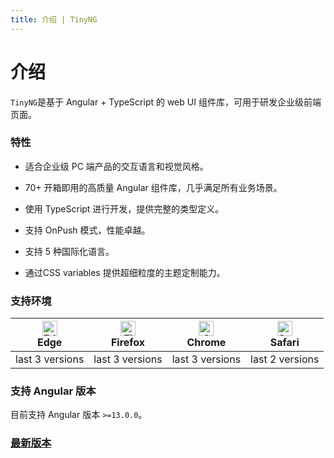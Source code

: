 ```yaml
---
title: 介绍 | TinyNG
---
```


# 介绍

`TinyNG`是基于 Angular + TypeScript 的 web UI 组件库，可用于研发企业级前端页面。

### 特性

- 适合企业级 PC 端产品的交互语言和视觉风格。

- 70+ 开箱即用的高质量 Angular 组件库，几乎满足所有业务场景。

- 使用 TypeScript 进行开发，提供完整的类型定义。

- 支持 OnPush 模式，性能卓越。

- 支持 5 种国际化语言。

- 通过CSS variables 提供超细粒度的主题定制能力。



### 支持环境

| <img src="/src/ng/demo/src/assets/browser/edge.png" alt="Edge" width="24px" height="24px" /><br>Edge | <img src="/src/ng/demo/src/assets/browser/firefox.png" alt="Firefox" width="24px" height="24px" /><br>Firefox | <img src="/src/ng/demo/src/assets/browser/chrome.png" alt="Chrome" width="24px" height="24px" /><br>Chrome | <img src="/src/ng/demo/src/assets/browser/safari.png" alt="Safari" width="24px" height="24px" /><br>Safari |
| --------- | --------- | --------- | --------- |
| last 3 versions | last 3 versions | last 3 versions | last 2 versions |

### 支持 Angular 版本
目前支持 Angular 版本 `>=13.0.0`。

### [最新版本](./changelog)